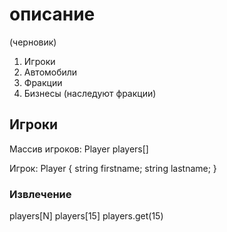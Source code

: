 # описание
(черновик)



1. Игроки
2. Автомобили
3. Фракции
4. Бизнесы (наследуют фракции)



## Игроки

Массив игроков:
Player players[]

Игрок:
Player {
    string firstname;
    string lastname;
}


### Извлечение

players[N]
players[15]
players.get(15)
